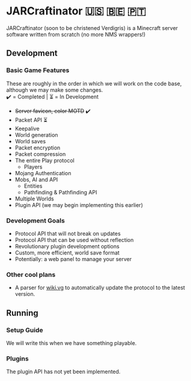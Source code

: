 # JARCraftinator 🇺🇸 🇧🇪 🇵🇹 #

JARCraftinator (soon to be christened Verdigris) is a Minecraft server software written from scratch (no more NMS wrappers!)

## Development
### Basic Game Features
These are roughly in the order in which we will work on the code base, although we may make some changes.  
:heavy_check_mark: = Completed | :hourglass_flowing_sand: = In Development

- ~~Server favicon, color MOTD~~ :heavy_check_mark:
- Packet API :hourglass_flowing_sand:
- Keepalive
- World generation
- World saves
- Packet encryption
- Packet compression
- The entire Play protocol
  - Players
- Mojang Authentication
- Mobs, AI and API
  - Entities
  - Pathfinding & Pathfinding API
- Multiple Worlds
- Plugin API (we may begin implementing this earlier)

### Development Goals
- Protocol API that will not break on updates
- Protocol API that can be used without reflection
- Revolutionary plugin development options
- Custom, more efficient, world save format
- Potentially: a web panel to manage your server

### Other cool plans
- A parser for [wiki.vg](http://wiki.vg/) to automatically update the protocol to the latest version.

## Running
### Setup Guide
We will write this when we have something playable.

### Plugins
The plugin API has not yet been implemented.
